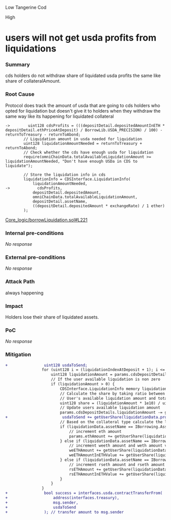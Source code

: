 Low Tangerine Cod

High

# users will not get usda profits from liquidations

### Summary

cds holders do not withdraw share of liquidated usda profits the same like share of collateralAmount.

### Root Cause

Protocol does track the amount of usda that are going to cds holders who opted for liquidation but doesn't give it to holders when they withdraw the same way like its happening for liquidated collateral
```solidity
->        uint128 cdsProfits = (((depositDetail.depositedAmountInETH * depositDetail.ethPriceAtDeposit) / BorrowLib.USDA_PRECISION) / 100) - returnToTreasury - returnToAbond;
        // Liquidation amount in usda needed for liquidation
        uint128 liquidationAmountNeeded = returnToTreasury + returnToAbond;
        // Check whether the cds have enough usda for liquidation
        require(omniChainData.totalAvailableLiquidationAmount >= liquidationAmountNeeded, "Don't have enough USDa in CDS to liquidate");

        // Store the liquidation info in cds
        liquidationInfo = CDSInterface.LiquidationInfo(
            liquidationAmountNeeded,
->            cdsProfits,
            depositDetail.depositedAmount,
            omniChainData.totalAvailableLiquidationAmount,
            depositDetail.assetName,
            ((depositDetail.depositedAmount * exchangeRate) / 1 ether)
        );

```
[Core_logic/borrowLiquidation.sol#L221](https://github.com/sherlock-audit/2024-11-autonomint/blob/main/Blockchain/Blockchian/contracts/Core_logic/borrowLiquidation.sol#L221)

### Internal pre-conditions

_No response_

### External pre-conditions

_No response_

### Attack Path

always happening

### Impact

Holders lose their share of liquidated assets.

### PoC

_No response_

### Mitigation

```diff
+                uint128 usdaToSend;
                for (uint128 i = (liquidationIndexAtDeposit + 1); i <= params.omniChainData.noOfLiquidations; i++) {
                    uint128 liquidationAmount = params.cdsDepositDetails.liquidationAmount;
                    // If the user available liquidation is non zero
                    if (liquidationAmount > 0) {
                        CDSInterface.LiquidationInfo memory liquidationData = omniChainCDSLiqIndexToInfo[i];
                        // Calculate the share by taking ratio between
                        // User's available liquidation amount and total available liquidation amount
                        uint128 share = (liquidationAmount * 1e10) / uint128(liquidationData.availableLiquidationAmount);
                        // Update users available liquidation amount
                        params.cdsDepositDetails.liquidationAmount -= getUserShare(liquidationData.liquidationAmount, share);
+                        usdaToSend += getUserShare(liquidationData.profits, share);
                        // Based on the collateral type calculate the liquidated collateral to give to user
                        if (liquidationData.assetName == IBorrowing.AssetName.ETH) {
                            // increment eth amount
                            params.ethAmount += getUserShare(liquidationData.collateralAmount, share);
                        } else if (liquidationData.assetName == IBorrowing.AssetName.WeETH) {
                            // increment weeth amount and weth amount value
                            weETHAmount += getUserShare(liquidationData.collateralAmount, share);
                            weETHAmountInETHValue += getUserShare(liquidationData.collateralAmountInETHValue, share);
                        } else if (liquidationData.assetName == IBorrowing.AssetName.WrsETH) {
                            // increment rseth amount and rseth amount value
                            rsETHAmount += getUserShare(liquidationData.collateralAmount, share);
                            rsETHAmountInETHValue += getUserShare(liquidationData.collateralAmountInETHValue, share);
                        }
                    }
                }
+                bool success = interfaces.usda.contractTransferFrom(
+                    address(interfaces.treasury),
+                    msg.sender,
+                    usdaToSend
+                ); // transfer amount to msg.sender

```